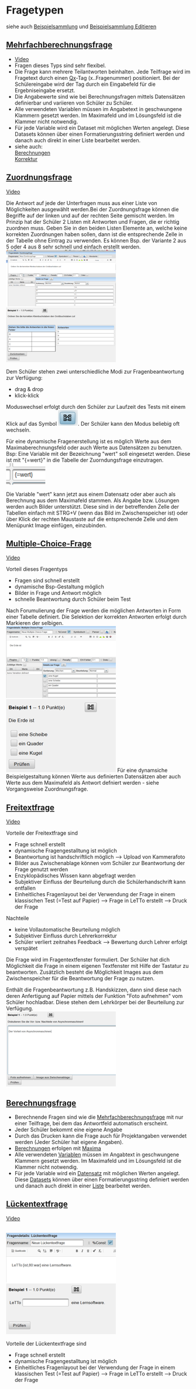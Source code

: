 # Fragetypen
siehe auch [Beispielsammlung](../Beispielsammlung/index.md) und [Beispielsammlung Editieren](../BeispielsammlungEditieren/index.md)

## [Mehrfachberechnungsfrage](../BeispielsammlungEditieren/index.md#mehrfachberechnungsfrage)  
* [Video](https://youtu.be/z_xfPxh33hA)
* Fragen dieses Typs sind sehr flexibel. 
* Die Frage kann mehrere Teilantworten beinhalten. Jede Teilfrage wird im Fragetext durch einen [Qx](Qx)-Tag (x..Fragenummer) positioniert. Bei der Schülereingabe wird der Tag durch ein Eingabefeld für die Ergebniseingabe ersetzt.
* Die Angabewerte sind wie bei Berechnungsfragen mittels Datensätzen definierbar und variieren von Schüler zu Schüler.
* Alle verwendeten Variablen müssen im Angabetext in geschwungene Klammern gesetzt werden. Im Maximafeld und im Lösungsfeld ist die Klammer nicht notwendig.
* Für jede Variable wird ein Dataset mit möglichen Werten angelegt. Diese Datasets können über einen Formatierungsstring definiert werden und danach auch direkt in einer Liste bearbeitet werden.
* siehe auch:<br>
  [Berechnungen](../Berechnungen/index.md)<br>
  [Korrektur](../Korrektur/index.md)<br>

##  [Zuordnungsfrage](../BeispielsammlungEditieren/index.md#zuordnungsfrage) 
[Video](https://youtu.be/UUfoF03YkFM)

Die Antwort auf jede der Unterfragen muss aus einer Liste von Möglichkeiten ausgewählt werden.Bei der Zuordnungsfrage können die Begriffe auf der linken und auf der rechten Seite gemischt werden. Im Prinzip hat der Schüler 2 Listen mit Antworten und Fragen, die er richtig zuordnen muss. Geben Sie in den beiden Listen Elemente an, welche keine korrekten Zuordnungen haben sollen, dann ist die entsprechende Zelle in der Tabelle ohne Eintrag zu verwenden. Es können Bsp. der Variante 2 aus 5 oder 4 aus 8 sehr schnell und einfach erstellt werden. 
<br>![300px-ClipCapIt-200504-112206.PNG](300px-ClipCapIt-200504-112206.PNG)
<br>![300px-ClipCapIt-200504-112850.PNG](300px-ClipCapIt-200504-112850.PNG)

Dem Schüler stehen zwei unterschiedliche Modi zur Fragenbeantwortung zur Verfügung:
* drag &amp; drop
* klick-klick

Moduswechsel erfolgt durch den Schüler zur Laufzeit des Tests mit einem Klick auf das Symbol ![ClipCapIt-200504-113148.PNG](ClipCapIt-200504-113148.PNG). Der Schüler kann den Modus beliebig oft wechseln.

Für eine dynamische Fragenerstellung ist es möglich Werte aus dem Maximaberechnungsfeld oder auch Werte aus Datensätzen zu benutzen. Bsp: Eine Variable mit der Bezeichnung "wert" soll eingesetzt werden. Diese ist mit "{=wert}" in die Tabelle der Zuorndungsfrage einzutragen. 
<br>![ClipCapIt-200504-114756.PNG](ClipCapIt-200504-114756.PNG)

Die Variable "wert" kann jetzt aus einem Datensatz oder aber auch als Berechnung aus dem Maximafeld stammen.
Als Angabe bzw. Lösungen werden auch Bilder unterstützt. Diese sind in der betreffenden Zelle der Tabellen einfach mit STRG+V (wenn das Bild im Zwischenspeicher ist) oder über Klick der rechten Maustaste auf die entsprechende Zelle und dem Menüpunkt Image einfügen, einzubinden.

## [Multiple-Choice-Frage](../BeispielsammlungEditieren/index.md#multiple-choice-frage) ## 

[Video](https://youtu.be/NLEePJMMWoE)

Vorteil dieses Fragentyps
* Fragen sind schnell erstellt
* dynamische Bsp-Gestaltung möglich
* Bilder in Frage und Antwort möglich
* schnelle Beantwortung durch Schüler beim Test 

Nach Forumulierung der Frage werden die möglichen Antworten in Form einer Tabelle definiert. Die Selektion der korrekten Antworten erfolgt durch Markieren der selbigen.
<br>![300px-ClipCapIt-200504-115517.PNG](300px-ClipCapIt-200504-115517.PNG)
<br>![300px-ClipCapIt-200504-115649.PNG](300px-ClipCapIt-200504-115649.PNG)
Für eine dynamsiche Beispielgestaltung können Werte aus definierten Datensätzen aber auch Werte aus dem Maximafeld als Antwort defniert werden - siehe Vorgangsweise Zuordnungsfrage.



##  [Freitextfrage](../BeispielsammlungEditieren/index.md#freitextfrage-) 
[Video](https://youtu.be/drhmdWO2PAE)

Vorteile der Freitextfrage sind
* Frage schnell erstellt
* dynamische Fragengestalltung ist möglich
* Beantwortung ist handschriftlich möglich --&gt; Upload von Kammerafoto
* Bilder aus Zwischenablage können vom Schüler zur Beantwortung der Frage genutzt werden
* Enzyklopädisches Wissen kann abgefragt werden
* Subjektiver Einfluss der Beurteilung durch die Schülerhandschrift kann entfallen
* Einheitliches Fragenlayout bei der Verwendung der Frage in einem klassischen Test (=Test auf Papier) --&gt; Frage in LeTTo erstellt --&gt; Druck der Frage

Nachteile
* keine Vollautomatische Beurteilung möglich
* Subjektiver Einfluss durch Lehrerkorrektur 
* Schüler verliert zeitnahes Feedback --&gt; Bewertung durch Lehrer erfolgt verspätet

Die Frage wird im Fragentextfenster formuliert. Der Schüler hat dich Möglichkeit die Frage in einem eigenen Textfenster mit Hilfe der Tastatur zu beantworten. Zusätzlich besteht die Möglichkeit Images aus dem Zwischenspeicher für die Beantwortung der Frage zu nutzen.

Enthält die Fragenbeantwortung z.B. Handskizzen, dann sind diese nach deren Anfertigung auf Papier mittels der Funktion "Foto aufnehmen" vom Schüler hochladbar. Diese stehen dem Lehrkörper bei der Beurteilung zur Verfügung.
<br>![300px-ClipCapIt-200504-131942.PNG](300px-ClipCapIt-200504-131942.PNG)

##  [Berechnungsfrage](../BeispielsammlungEditieren/index.md#berechnungsfrage) 

* Berechnende Fragen sind wie die [Mehrfachberechnungsfrage](#mehrfachberechnungsfrage-) mit nur einer Teilfrage, bei dem das Antwortfeld automatisch erscheint.
* Jeder Schüler bekommt eine eigene Angabe
* Durch das Drucken kann die Frage auch für Projektangaben verwendet werden (Jeder Schüler hat eigene Angaben).
* [Berechnungen](../Berechnungen/index.md) erfolgen mit [Maxima](../BeispielsammlungEditieren/index.md#maxima-feld)
* Alle verwendeten [Variablen](../Datensätze/index.md) müssen im Angabtext in geschwungene Klammern gesetzt werden. Im Maximafeld und im Lösungsfeld ist die Klammer nicht notwendig.
* Für jede Variable wird ein [Datensatz](../Datensätze/index.md) mit möglichen Werten angelegt. Diese [Datasets](../Datensätze/index.md) können über einen Formatierungsstring definiert werden und danach auch direkt in einer [Liste](../Datensatz-Dialog/index.md#anzeige-aller-variablenwerte-und-ergebnisse) bearbeitet werden.

##  [Lückentextfrage](../BeispielsammlungEditieren/index.md#lückentextfrage) 
[Video](https://youtu.be/qfj6tPgWl0U)

<br>![300px-ClipCapIt-200504-134347.PNG](300px-ClipCapIt-200504-134347.PNG)
<br>![300px-ClipCapIt-200504-134545.PNG](300px-ClipCapIt-200504-134545.PNG)

Vorteile der Lückentextfrage sind
* Frage schnell erstellt
* dynamische Fragengestalltung ist möglich
* Einheitliches Fragenlayout bei der Verwendung der Frage in einem klassischen Test (=Test auf Papier) --&gt; Frage in LeTTo erstellt --&gt; Druck der Frage

